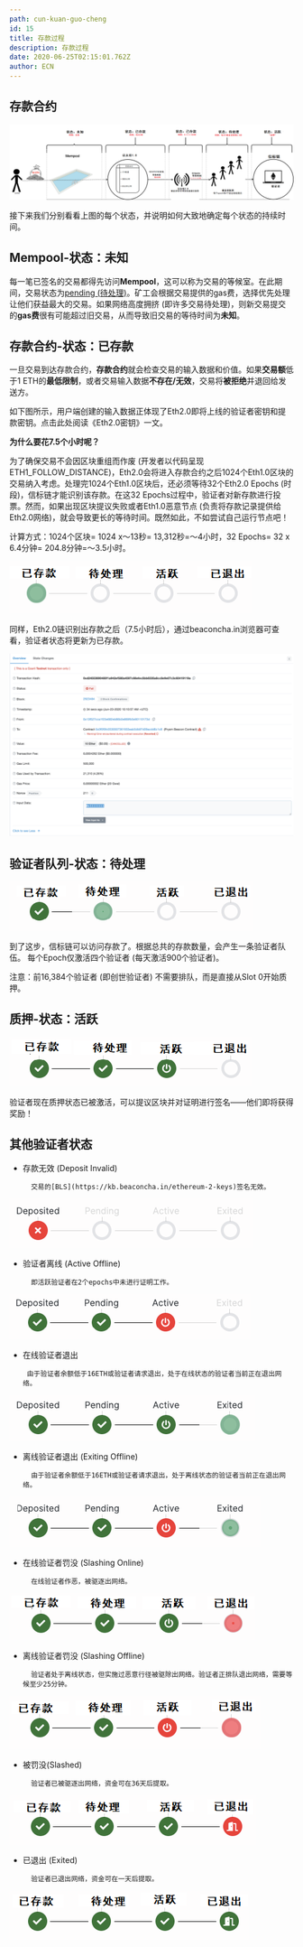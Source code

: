 ```yaml
---
path: cun-kuan-guo-cheng
id: 15
title: 存款过程
description: 存款过程
date: 2020-06-25T02:15:01.762Z
author: ECN
---
```


## 存款合约

![存款0](./存款0.png)

接下来我们分别看看上图的每个状态，并说明如何大致地确定每个状态的持续时间。

## Mempool-状态：未知

每一笔已签名的交易都得先访问**Mempool**，这可以称为交易的等候室。在此期间，交易状态为[pending \(待处理\)](https://etherscan.io/txsPending)。矿工会根据交易提供的gas费，选择优先处理让他们获益最大的交易。如果网络高度拥挤 \(即许多交易待处理\)，则新交易提交的**gas费**很有可能超过旧交易，从而导致旧交易的等待时间为**未知**。

## 存款合约-状态：已存款

一旦交易到达存款合约，**存款合约**就会检查交易的输入数据和价值。如果**交易额**低于1 ETH的**最低限制**，或者交易输入数据**不存在/无效**，交易将**被拒绝**并退回给发送方。

如下图所示，用户端创建的输入数据正体现了Eth2.0即将上线的验证者密钥和提款密钥。点击此处阅读《Eth2.0密钥》一文。

**为什么要花7.5个小时呢？**

为了确保交易不会因区块重组而作废 \(开发者以代码呈现ETH1\_FOLLOW\_DISTANCE\)，Eth2.0会将进入存款合约之后1024个Eth1.0区块的交易纳入考虑。处理完1024个Eth1.0区块后，还必须等待32个Eth2.0 Epochs \(时段\)，信标链才能识别该存款。在这32 Epochs过程中，验证者对新存款进行投票。然而，如果出现区块提议失败或者Eth1.0恶意节点 \(负责将存款记录提供给Eth2.0网络\)，就会导致更长的等待时间。既然如此，不如尝试自己运行节点吧！

计算方式：1024个区块= 1024 x〜13秒= 13,312秒=〜4小时，32 Epochs= 32 x 6.4分钟= 204.8分钟=〜3.5小时。

![存款1](./存款1.png)

同样，Eth2.0链识别出存款之后（7.5小时后），通过beaconcha.in浏览器可查看，验证者状态将更新为已存款。

![被拒绝交易](./被拒绝交易.png)

## 验证者队列-状态：待处理

![存款2](./存款2.png)

到了这步，信标链可以访问存款了。根据总共的存款数量，会产生一条验证者队伍。 每个Epoch仅激活四个验证者 \(每天激活900个验证者\)。

注意：前16,384个验证者 \(即创世验证者\) 不需要排队，而是直接从Slot 0开始质押。

## 质押-状态：活跃

![存款3](./存款3.png)

验证者现在质押状态已被激活，可以提议区块并对证明进行签名——他们即将获得奖励！

## 其他验证者状态

* 存款无效 \(Deposit Invalid\)

        交易的[BLS](https://kb.beaconcha.in/ethereum-2-keys)签名无效。

![存款4](./存款4.png)

* 验证者离线 \(Active Offline\)

        即活跃验证者在2个epochs中未进行证明工作。

![存款5](./存款5.png)

* 在线验证者退出

       由于验证者余额低于16ETH或验证者请求退出，处于在线状态的验证者当前正在退出网络。

![存款6](./存款6.png)

* 离线验证者退出 \(Exiting Offline\)

        由于验证者余额低于16ETH或验证者请求退出，处于离线状态的验证者当前正在退出网络。

![存款7](./存款7.png)



* 在线验证者罚没 \(Slashing Online\)

        在线验证者作恶，被驱逐出网络。

![存款8](./存款8.png)



* 离线验证者罚没 \(Slashing Offline\)

        验证者处于离线状态，但实施过恶意行径被驱除出网络。验证者正排队退出网络，需要等候至少25分钟。

![存款9](./存款9.png)

* 被罚没\(Slashed\)

        验证者已被驱逐出网络，资金可在36天后提取。

![存款10](./存款10.png)

* 已退出 \(Exited\)

        验证者已退出网络，资金可在一天后提取。

![存款11](./存款11.png)




